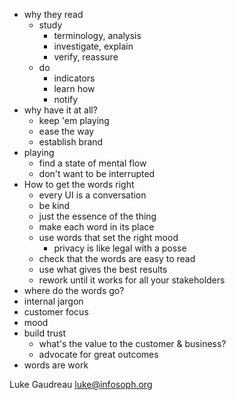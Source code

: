 - why they read
    - study
        - terminology, analysis 
        - investigate, explain
        - verify, reassure
    - do
        - indicators
        - learn how
        - notify 
- why have it at all?
    - keep 'em playing
    - ease the way
    - establish brand
- playing
    - find a state of mental flow
    - don't want to be interrupted
- How to get the words right
    - every UI is a conversation
    - be kind
    - just the essence of the thing
    - make each word in its place
    - use words that set the right mood
        - privacy is like legal with a posse
    - check that the words are easy to read
    - use what gives the best results
    - rework until it works for all your stakeholders
- where do the words go?
- internal jargon
- customer focus
- mood
- build trust
    - what's the value to the customer & business? 
    - advocate for great outcomes
- words are work

Luke Gaudreau <luke@infosoph.org>
